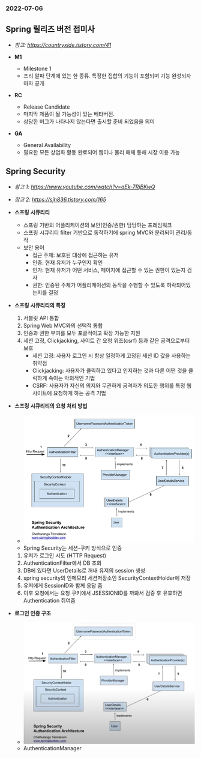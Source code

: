 ### 2022-07-06

## Spring 릴리즈 버전 접미사
- *참고: https://countryxide.tistory.com/41*
- **M1**
  - Milestone 1
  - 프리 알파 단계에 있는 한 종류. 특정한 집합의 기능이 포함되며 기능 완성되자마자 공개

- **RC**
  - Release Candidate
  - 마지막 제품이 될 가능성이 있는 베타버전. 
  - 상당한 버그가 나타나지 않는다면 출시할 준비 되었음을 의미

- **GA**
  - General Availability
  - 필요한 모든 상업화 활동 완료되어 웹이나 물리 매체 통해 시장 이용 가능

## Spring Security
- *참고 1: https://www.youtube.com/watch?v=aEk-7RjBKwQ*
- *참고 2: https://sjh836.tistory.com/165*
- **스프링 시큐리티**
  - 스프링 기반의 어플리케이션의 보안(인증/권한) 담당하는 프레임워크
  - 스프링 시큐리티 filter 기반으로 동작하기에 spring MVC와 분리되어 관리/동작
  - 보안 용어
    - 접근 주체: 보호된 대상에 접근하는 유저
    - 인증: 현재 유저가 누구인지 확인
    - 인가: 현재 유저가 어떤 서비스, 페이지에 접근할 수 있는 권한이 있는지 검사
    - 권한: 인증된 주체가 어플리케이션의 동작을 수행할 수 있도록 허락되어있는지를 결정

- **스프링 시큐리티의 특징**
  1. 서블릿 API 통합
  2. Spring Web MVC와의 선택적 통합
  3. 인증과 권한 부여를 모두 포괄적이고 확장 가능한 지원
  4. 세션 고정, Clickjacking, 사이트 간 요청 위조(csrf) 등과 같은 공격으로부터 보호
     - 세션 고정: 사용자 로그인 시 항상 일정하게 고정된 세션 ID 값을 사용하는 취약점
     - Clickjacking: 사용자가 클릭하고 있다고 인지하는 것과 다른 어떤 것을 클릭하게 속이는 악의적인 기법
     - CSRF: 사용자가 자신의 의지와 무관하게 공격자가 의도한 행위를 특정 웹사이트에 요청하게 하는 공격 기법

- **스프링 시큐리티의 요청 처리 방법**
  - ![](../images/2022-07-05-스프링-시큐리티-요청처리.png)
  - Spring Security는 세션-쿠키 방식으로 인증
  1. 유저가 로그인 시도 (HTTP Request)
  2. AuthenticationFilter에서 DB 조회
  3. DB에 있다면 UserDetails로 꺼내 유저의 session 생성
  4. spring security의 인메모리 세션저장소인 SecurityContextHolder에 저장
  5. 유저에게 SessionID와 함께 응답 줌
  6. 이후 요청에서는 요청 쿠키에서 JSESSIONID를 까봐서 검증 후 유효하면 Authentication 쥐여줌

- **로그인 인증 구조**
  - ![](../images/2022-07-05-로그인-인증-구조.png)
  - AuthenticationManager
